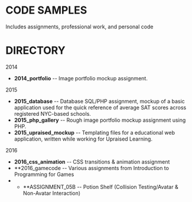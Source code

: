 # CODE SAMPLES
Includes assignments, professional work, and personal code

# DIRECTORY

2014

- **2014_portfolio** -- Image portfolio mockup assignment.

2015

- **2015_database** -- Database SQL/PHP assignment, mockup of a basic application used for the quick reference of average SAT scores across registered NYC-based schools.
- **2015_php_gallery** -- Rough image portfolio mockup assignment using PHP.
- **2015_upraised_mockup** -- Templating files for a educational web application, written while working for Upraised Learning.

2016

- **2016_css_animation** -- CSS transitions & animation assignment
- **2016_gamecode -- Various assignments from Introduction to Programming for Games
- - **ASSIGNMENT_05B -- Potion Shelf (Collision Testing/Avatar & Non-Avatar Interaction)